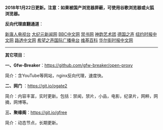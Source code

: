 **2018年1月22日更新。注意：如果被国产浏览器屏蔽，可使用谷歌浏览器或火狐浏览器。**

**反向代理直翻通道**：

[新唐人电视台](http://159.89.135.7:8000)  [大纪元新闻网](http://159.89.135.7:80) [BBC中文网](http://159.89.135.7:9100/zhongwen/simp) [禁书网](http://159.89.135.7:7100) [神韵艺术团](http://159.89.135.7:8000/xtr/gb/prog673.html) [德国之声](http://159.89.135.7:9200)  [纽约时报中文网](http://159.89.135.7:9400) [路透中文网](http://159.89.135.7:9500) [希望之声国际广播电台](http://159.89.135.7:8200) [维基百科](http://159.89.135.7:8100) [华尔街时报中文网](http://159.89.135.7:9300)

***

**其它项目**：


**一、Gfw-Breaker**：https://github.com/gfw-breaker/open-proxy

简介：含YouTube等网站，nginx反向代理，速度快。

**二、网门** ：https://git.io/ogate2

简介：内容丰富，实时更新。包括：禁闻，禁片，小品，电影，纪录片，网粹，网摘，网博等。


**三、聚缘阁**：https://git.io/gfree

简介：动态节点，长期更新。